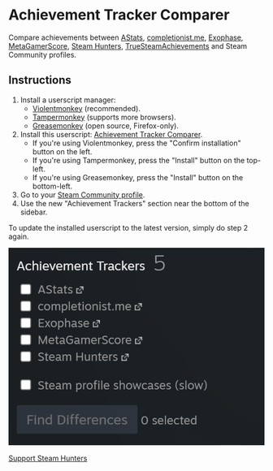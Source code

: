 # Achievement Tracker Comparer
Compare achievements between
[AStats](https://astats.astats.nl/astats/),
[completionist.me](https://completionist.me/),
[Exophase](https://www.exophase.com/),
[MetaGamerScore](https://metagamerscore.com/),
[Steam Hunters](https://steamhunters.com/profiles),
[TrueSteamAchievements](https://truesteamachievements.com)
and Steam Community profiles.

## Instructions
1. Install a userscript manager:
   - [Violentmonkey](https://violentmonkey.github.io/) (recommended).
   - [Tampermonkey](https://tampermonkey.net/) (supports more browsers).
   - [Greasemonkey](https://addons.mozilla.org/en-US/firefox/addon/greasemonkey/) (open source, Firefox-only).
2. Install this userscript: [Achievement Tracker Comparer](https://raw.githubusercontent.com/RudeySH/achievement-tracker-comparer/main/dist/achievement-tracker-comparer.user.js).
   - If you're using Violentmonkey, press the "Confirm installation" button on the left.
   - If you're using Tampermonkey, press the "Install" button on the top-left.
   - If you're using Greasemonkey, press the "Install" button on the bottom-left.
4. Go to your [Steam Community profile](https://steamcommunity.com/my).
5. Use the new "Achievement Trackers" section near the bottom of the sidebar.

To update the installed userscript to the latest version, simply do step 2 again.

![Preview](preview.gif)

[Support Steam Hunters](https://steamhunters.com/supporters)
